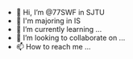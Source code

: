 - 👋 Hi, I’m @77SWF in SJTU
- 👀 I'm majoring in IS
- 🌱 I’m currently learning ...
- 💞️ I’m looking to collaborate on ...
- 📫 How to reach me ...

<!---
77SWF/77SWF is a ✨ special ✨ repository because its `README.md` (this file) appears on your GitHub profile.
You can click the Preview link to take a look at your changes.
--->

